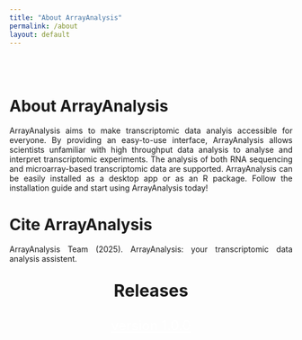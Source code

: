 ```yaml
---
title: "About ArrayAnalysis"
permalink: /about
layout: default
---
```

<br>
<br>
<div class="container px-1">
<div class="row">
  <div class="col-sm-8 px-3">
	  <div class="jumbotron p-5 h-100" style="text-align: justify">
		  <h1><b>About</b> ArrayAnalysis</h1>
		  <p>ArrayAnalysis aims to make transcriptomic data analyis accessible for everyone. By providing an easy-to-use interface, ArrayAnalysis allows scientists unfamiliar with high throughput data analysis 
		 to analyse and interpret transcriptomic experiments. The analysis of both RNA sequencing and microarray-based transcriptomic data are supported. 
		 ArrayAnalysis can be easily installed as a desktop app or as an R package. Follow the installation guide and start using ArrayAnalysis today!</p>
		 <h1><b>Cite</b> ArrayAnalysis</h1>
		 <p>ArrayAnalysis Team (2025). ArrayAnalysis: your transcriptomic data analysis assistent. </p>
	  </div>
  </div>
  <div class="col-sm-4 px-3">
	  <div class="jumbotron p-5 bg-info text-white h-100" style="text-align: center">
		  <p style="font-size: 30px"><b>Releases</b></p>
		  <p><a href="{{ "/releases" | relative_url}}" style="color: white; font-size: 24px">version 1.0.0</a></p>
		  <p style="font-size: 16px">  </p>
		  <p style="font-size: 16px">  </p>
		  <p style="font-size: 16px">  </p>
		  <br>
	  </div>
  </div>
</div>
</div>
<br>




